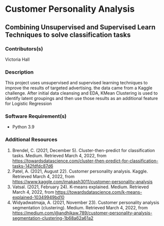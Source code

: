 # Customer Personality Analysis
## Combining Unsupervised and Supervised Learn Techniques to solve classification tasks

### Contributors(s)
Victoria Hall

### Description
This project uses unsupervised and supervised learning techniques to improve the results of targeted advertising. the data came from a Kaggle challenge.
After initial data cleansing and EDA, KMean Clustering is used to identify latent groupings and then use those results as an additional feature for Logistic Regression


### Software Requirement(s)
- Python 3.9


### Additional Resources
1. Brendel, C. (2021, December 5). Cluster-then-predict for classification tasks. Medium. Retrieved March 4, 2022, from https://towardsdatascience.com/cluster-then-predict-for-classification-tasks-142fdfdc87d6 
2. Patel, A. (2021, August 22). Customer personality analysis. Kaggle. Retrieved March 4, 2022, from https://www.kaggle.com/imakash3011/customer-personality-analysis 
3. Vatsal. (2021, February 24). K-means explained. Medium. Retrieved March 4, 2022, from https://towardsdatascience.com/k-means-explained-10349949bd10 
4. Widyadwatmaja, A. (2021, November 23). Customer personality analysis segmentation (clustering). Medium. Retrieved March 4, 2022, from https://medium.com/@andhikaw.789/customer-personality-analysis-segmentation-clustering-1b68a62a61a2 
